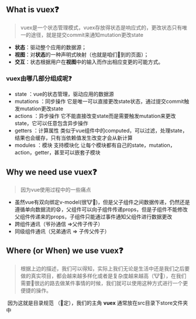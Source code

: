 ## What is vuex❓

> vuex是一个状态管理模式，vuex存放得状态是响应式的，更改状态只有唯一的途径，就是提交commit来通知mutation更改state

- **状态**：驱动整个应用的数据源；
- **视图**：对**状态**的一种声明式映射（也就是咱们👀到的页面）；
- **交互**：状态根据用户在**视图**中的输入而作出相应变更的可能方式。

###    vuex由哪几部分组成呢❓

- state ：vue的状态管理，驱动应用的数据源
- mutations ：同步操作 它是唯一可以直接更改state状态，通过提交commit触发mutation更改state
- actions ：异步操作 它不能直接改变state而是需要触发mutation来更改state，它可以任意包含异步操作
- getters ：计算属性 类似于vue组件中的computed，可以过滤，处理state，结果也会缓存，只有当依赖值发生改变才会从新计算
- modules ：模块 支持模块化 让每个模块都有自己的state，mutation，action，getter，甚至可以嵌套子模块

## Why we need use vuex❓

> 因为vue使用过程中的一些痛点

- 虽然vue有双向绑定v-model(很🐮🍺)，但是父子组件之间数据传递，仍然还是遵循单向数据流的😧，父组件可以向子组件传递props，但是子组件不能修改父组件传递来的props，子组件只能通过事件通知父组件进行数据更改
- 跨组件通讯（爷孙通信 =>父传子传子）
- 同级组件通讯（兄弟通讯 => 子传父传子）

## Where (or When) we use vuex❓ 

> 根据上边的描述，我们可以得知，实际上我们无论是生活中还是我们之后要做的真实项目，都会越来越多样化或者是复杂度越来越高（🐮🍺），在我们需要🏃很远的路去做某件事情的时候，我们就可以使用这种方式进行一个更便捷的操作。

​	  因为这就是目录规范 （🐢定），我们的主角 **vuex** 通常放在src目录下store文件夹中

